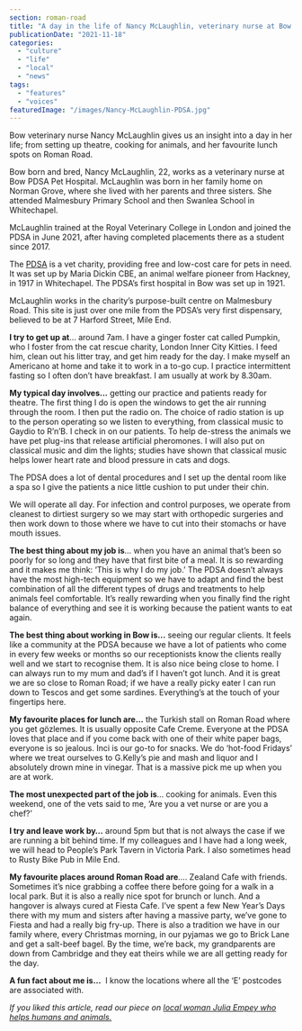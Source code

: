 ```yaml
---
section: roman-road
title: "A day in the life of Nancy McLaughlin, veterinary nurse at Bow PDSA Pet Hospital"
publicationDate: "2021-11-18"
categories: 
  - "culture"
  - "life"
  - "local"
  - "news"
tags: 
  - "features"
  - "voices"
featuredImage: "/images/Nancy-McLaughlin-PDSA.jpg"
---
```


Bow veterinary nurse Nancy McLaughlin gives us an insight into a day in her life; from setting up theatre, cooking for animals, and her favourite lunch spots on Roman Road.

Bow born and bred, Nancy McLaughlin, 22, works as a veterinary nurse at Bow PDSA Pet Hospital. McLaughlin was born in her family home on Norman Grove, where she lived with her parents and three sisters. She attended Malmesbury Primary School and then Swanlea School in Whitechapel.

McLaughlin trained at the Royal Veterinary College in London and joined the PDSA in June 2021, after having completed placements there as a student since 2017. 

The [PDSA](https://www.pdsa.org.uk/) is a vet charity, providing free and low-cost care for pets in need. It was set up by Maria Dickin CBE, an animal welfare pioneer from Hackney, in 1917 in Whitechapel. The PDSA’s first hospital in Bow was set up in 1921. 

McLaughlin works in the charity’s purpose-built centre on Malmesbury Road. This site is just over one mile from the PDSA’s very first dispensary, believed to be at 7 Harford Street, Mile End.

**I try to get up at**... around 7am. I have a ginger foster cat called Pumpkin, who I foster from the cat rescue charity, London Inner City Kitties. I feed him, clean out his litter tray, and get him ready for the day. I make myself an Americano at home and take it to work in a to-go cup. I practice intermittent fasting so I often don’t have breakfast. I am usually at work by 8.30am. 

**My typical day involves...** getting our practice and patients ready for theatre. The first thing I do is open the windows to get the air running through the room. I then put the radio on. The choice of radio station is up to the person operating so we listen to everything, from classical music to Gaydio to R’n’B. I check in on our patients. To help de-stress the animals we have pet plug-ins that release artificial pheromones. I will also put on classical music and dim the lights; studies have shown that classical music helps lower heart rate and blood pressure in cats and dogs. 

The PDSA does a lot of dental procedures and I set up the dental room like a spa so I give the patients a nice little cushion to put under their chin. 

We will operate all day. For infection and control purposes, we operate from cleanest to dirtiest surgery so we may start with orthopedic surgeries and then work down to those where we have to cut into their stomachs or have mouth issues. 

**The best thing about my job is**… when you have an animal that’s been so poorly for so long and they have that first bite of a meal. It is so rewarding and it makes me think: ‘This is why I do my job.’ The PDSA doesn’t always have the most high-tech equipment so we have to adapt and find the best combination of all the different types of drugs and treatments to help animals feel comfortable. It’s really rewarding when you finally find the right balance of everything and see it is working because the patient wants to eat again.

**The best thing about working in Bow is…** seeing our regular clients. It feels like a community at the PDSA because we have a lot of patients who come in every few weeks or months so our receptionists know the clients really well and we start to recognise them. It is also nice being close to home. I can always run to my mum and dad’s if I haven’t got lunch. And it is great we are so close to Roman Road; if we have a really picky eater I can run down to Tescos and get some sardines. Everything’s at the touch of your fingertips here. 

**My favourite places for lunch are…** the Turkish stall on Roman Road where you get gözlemes. It is usually opposite Cafe Creme. Everyone at the PDSA loves that place and if you come back with one of their white paper bags, everyone is so jealous. Inci is our go-to for snacks. We do ‘hot-food Fridays’ where we treat ourselves to G.Kelly’s pie and mash and liquor and I absolutely drown mine in vinegar. That is a massive pick me up when you are at work. 

**The most unexpected part of the job is**… cooking for animals. Even this weekend, one of the vets said to me, ‘Are you a vet nurse or are you a chef?’ 

**I try and leave work by…** around 5pm but that is not always the case if we are running a bit behind time. If my colleagues and I have had a long week, we will head to People’s Park Tavern in Victoria Park. I also sometimes head to Rusty Bike Pub in Mile End.

**My favourite places around Roman Road are**…. Zealand Cafe with friends. Sometimes it’s nice grabbing a coffee there before going for a walk in a local park. But it is also a really nice spot for brunch or lunch. And a hangover is always cured at Fiesta Cafe. I’ve spent a few New Year’s Days there with my mum and sisters after having a massive party, we’ve gone to Fiesta and had a really big fry-up. There is also a tradition we have in our family where, every Christmas morning, in our pyjamas we go to Brick Lane and get a salt-beef bagel. By the time, we’re back, my grandparents are down from Cambridge and they eat theirs while we are all getting ready for the day.  

**A fun fact about me is…**  I know the locations where all the ‘E’ postcodes are associated with.

_If you liked this article, read our piece on [local woman Julia Empey who helps humans and animals.](https://romanroadlondon.com/globe-osteopathy-clinic-julia-empey/)_


